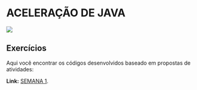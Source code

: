 # ACELERAÇÃO DE JAVA

<img src="https://th.bing.com/th/id/OIP.2vUTawLyzalDoTv7zF6JTQHaEo?rs=1&pid=ImgDetMain" />

## Exercícios
Aqui você encontrar os códigos desenvolvidos baseado em propostas de atividades:
    
**Link:** [SEMANA 1](https://github.com/HadokBjorn/Java-studies/tree/main/semana-1/).